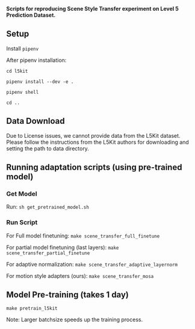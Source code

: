 **Scripts for reproducing Scene Style Transfer experiment on Level 5 Prediction Dataset.**

## Setup

Install `pipenv` 

After pipenv installation:

`cd l5kit`

`pipenv install --dev -e .`

`pipenv shell`

`cd ..`


## Data Download

Due to License issues, we cannot provide data from the L5Kit dataset. Please follow the instructions from the L5Kit authors for downloading and setting the path to data directory. 


## Running adaptation scripts (using pre-trained model)

### Get Model

Run: `sh get_pretrained_model.sh`

### Run Script

For Full model finetuning: `make scene_transfer_full_finetune`

For partial model finetuning (last layers): `make scene_transfer_partial_finetune`

For adaptive normalization: `make scene_transfer_adaptive_layernorm`

For motion style adapters (ours): `make scene_transfer_mosa`

 
## Model Pre-training (takes 1 day)

`make pretrain_l5kit`

Note: Larger batchsize speeds up the training process.
